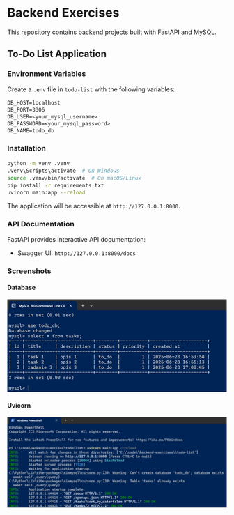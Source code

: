 # Backend Exercises

This repository contains backend projects built with FastAPI and MySQL.

## To-Do List Application


### Environment Variables
Create a `.env` file in `todo-list` with the following variables:
```
DB_HOST=localhost
DB_PORT=3306
DB_USER=<your_mysql_username>
DB_PASSWORD=<your_mysql_password>
DB_NAME=todo_db
```

### Installation
   ```bash
   python -m venv .venv
   .venv\Scripts\activate  # On Windows
   source .venv/bin/activate  # On macOS/Linux
   pip install -r requirements.txt
   uvicorn main:app --reload
   ```
The application will be accessible at `http://127.0.0.1:8000`.

### API Documentation
FastAPI provides interactive API documentation:
- Swagger UI: `http://127.0.0.1:8000/docs`

### Screenshots
#### Database
![Database](/todo-list/screenshots/todo_db.png)

#### Uvicorn
![Uvicorn](/todo-list/screenshots/uvicorn.png)

